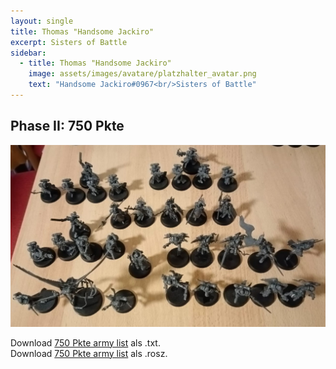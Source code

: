 ```yaml
---
layout: single
title: Thomas "Handsome Jackiro"
excerpt: Sisters of Battle
sidebar: 
  - title: Thomas "Handsome Jackiro"
    image: assets/images/avatare/platzhalter_avatar.png
    text: "Handsome Jackiro#0967<br/>Sisters of Battle"
---
```

## Phase II: 750 Pkte

![750 Pkte](../assets/images/750/750_handsomejackiro_1.jpg)

Download <a href="../assets/armylists/750/750_handsomejackiro.txt" download>750 Pkte army list</a> als .txt.  
Download <a href="../assets/armylists/750/750_handsomejackiro.rosz" download>750 Pkte army list</a> als .rosz.  